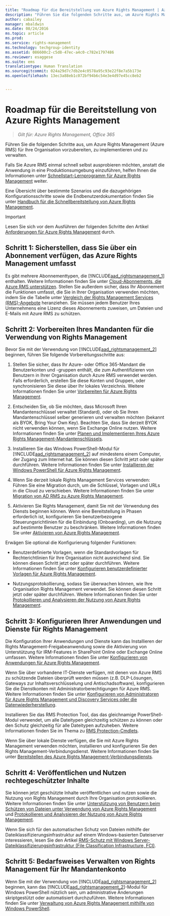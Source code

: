 ```yaml
---
title: "Roadmap für die Bereitstellung von Azure Rights Management | Azure RMS"
description: "Führen Sie die folgenden Schritte aus, um Azure Rights Management (Azure RMS) für Ihre Organisation vorzubereiten, zu implementieren und zu verwalten."
author: cabailey
manager: mbaldwin
ms.date: 08/24/2016
ms.topic: article
ms.prod: 
ms.service: rights-management
ms.technology: techgroup-identity
ms.assetid: 086600c2-c5d8-47ec-a4c0-c782e1797486
ms.reviewer: esaggese
ms.suite: ems
translationtype: Human Translation
ms.sourcegitcommit: 024a29d7c7db2e4c0578a95c93e22f8e7a5b173e
ms.openlocfilehash: 13ec3a88eb1c072bf94b6c54e3e4d97e45cc8eb2


---
```


# Roadmap für die Bereitstellung von Azure Rights Management

>*Gilt für: Azure Rights Management, Office 365*

Führen Sie die folgenden Schritte aus, um Azure Rights Management (Azure RMS) für Ihre Organisation vorzubereiten, zu implementieren und zu verwalten.

Falls Sie Azure RMS einmal schnell selbst ausprobieren möchten, anstatt die Anwendung in eine Produktionsumgebung einzuführen, helfen Ihnen die Informationen unter [Schnellstart-Lernprogramm für Azure Rights Management](../get-started/quick-start-tutorial.md) weiter.

Eine Übersicht über bestimmte Szenarios und die dazugehörigen Konfigurationsschritte sowie die Endbenutzerdokumentation finden Sie unter [Handbuch für die Schnellbereitstellung von Azure Rights Management](../get-started/rapid-deployment-guide.md).

> [!IMPORTANT]
> Lesen Sie sich vor dem Ausführen der folgenden Schritte den Artikel [Anforderungen für Azure Rights Management](../get-started/requirements-azure-rms.md) durch.

## Schritt 1: Sicherstellen, dass Sie über ein Abonnement verfügen, das Azure Rights Management umfasst
Es gibt mehrere Abonnementtypen, die [!INCLUDE[aad_rightsmanagement_1](../includes/aad_rightsmanagement_1_md.md)] enthalten. Weitere Informationen finden Sie unter [Cloud-Abonnements, die Azure RMS unterstützen](../get-started/requirements-subscriptions.md). Stellen Sie außerdem sicher, dass Ihr Abonnement die Funktionen umfasst, die Sie in Ihrer Organisation verwenden möchten, indem Sie die Tabelle unter [Vergleich der Rights Management Services (RMS)-Angebote](https://technet.microsoft.com/dn858608) heranziehen. Sie müssen jedem Benutzer Ihres Unternehmens eine Lizenz dieses Abonnements zuweisen, um Dateien und E-Mails mit Azure RMS zu schützen.

## Schritt 2: Vorbereiten Ihres Mandanten für die Verwendung von Rights Management
Bevor Sie mit der Verwendung von [!INCLUDE[aad_rightsmanagement_2](../includes/aad_rightsmanagement_2_md.md)] beginnen, führen Sie folgende Vorbereitungsschritte aus:

1.  Stellen Sie sicher, dass Ihr Azure- oder Office 365-Mandant die Benutzerkonten und -gruppen enthält, die zum Authentifizieren von Benutzern in Ihrer Organisation durch Azure RMS verwendet werden. Falls erforderlich, erstellen Sie diese Konten und Gruppen, oder synchronisieren Sie diese über Ihr lokales Verzeichnis. Weitere Informationen finden Sie unter [Vorbereiten für Azure Rights Management](prepare.md).

2.  Entscheiden Sie, ob Sie möchten, dass Microsoft Ihren Mandantenschlüssel verwaltet (Standard), oder ob Sie Ihren Mandantenschlüssel selber generieren und verwalten möchten (bekannt als BYOK, Bring Your Own Key). Beachten Sie, dass Sie derzeit BYOK nicht verwenden können, wenn Sie Exchange Online nutzen. Weitere Informationen finden Sie unter [Planen und Implementieren Ihres Azure Rights Management-Mandantenschlüssels](plan-implement-tenant-key.md).

3.  Installieren Sie das Windows PowerShell-Modul für [!INCLUDE[aad_rightsmanagement_2](../includes/aad_rightsmanagement_2_md.md)] auf mindestens einem Computer, der Zugang zum Internet hat. Sie können diesen Schritt jetzt oder später durchführen. Weitere Informationen finden Sie unter [Installieren der Windows PowerShell für Azure Rights Management](../deploy-use/install-powershell.md).

4.  Wenn Sie derzeit lokale Rights Management Services verwenden: Führen Sie eine Migration durch, um die Schlüssel, Vorlagen und URLs in die Cloud zu verschieben. Weitere Informationen finden Sie unter [Migration von AD RMS zu Azure Rights Management](migrate-from-ad-rms-to-azure-rms.md).

5.  Aktivieren Sie Rights Management, damit Sie mit der Verwendung des Diensts beginnen können. Wenn eine Bereitstellung in Phasen erforderlich ist, konfigurieren Sie benutzerbezogene Steuerungsrichtlinien für die Einbindung (Onboarding), um die Nutzung auf bestimmte Benutzer zu beschränken. Weitere Informationen finden Sie unter [Aktivieren von Azure Rights Management](../deploy-use/activate-service.md).

Erwägen Sie optional die Konfigurierung folgender Funktionen:

-   Benutzerdefinierte Vorlagen, wenn die Standardvorlagen für Rechterichtlinien für Ihre Organisation nicht ausreichend sind. Sie können diesen Schritt jetzt oder später durchführen. Weitere Informationen finden Sie unter [Konfigurieren benutzerdefinierter Vorlagen für Azure Rights Management](../deploy-use/configure-custom-templates.md).

-   Nutzungsprotokollierung, sodass Sie überwachen können, wie Ihre Organisation Rights Management verwendet. Sie können diesen Schritt jetzt oder später durchführen. Weitere Informationen finden Sie unter [Protokollieren und Analysieren der Nutzung von Azure Rights Management](../deploy-use/log-analyze-usage.md).

## Schritt 3: Konfigurieren Ihrer Anwendungen und Dienste für Rights Management
Die Konfiguration Ihrer Anwendungen und Dienste kann das Installieren der Rights Management-Freigabeanwendung sowie die Aktivierung von Unterstützung für IRM-Features in SharePoint Online oder Exchange Online umfassen. Weitere Informationen finden Sie unter [Konfigurieren von Anwendungen für Azure Rights Management](../deploy-use/configure-applications.md).

Wenn Sie über vorhandene IT-Dienste verfügen, mit denen von Azure RMS zu schützende Dateien überprüft werden müssen (z.B. DLP-Lösungen, Gateways zur Inhaltsverschlüsselung und Antischadsoftware), konfigurieren Sie die Dienstkonten mit Administratorberechtigungen für Azure RMS. Weitere Informationen finden Sie unter [Konfigurieren von Administratoren für Azure Rights Management und Discovery Services oder die Datenwiederherstellung](../deploy-use/configure-super-users.md).

Installieren Sie das RMS Protection Tool, das das gleichnamige PowerShell-Modul verwendet, um alle Dateitypen gleichzeitig schützen zu können oder den Schutz gleichzeitig für alle Dateitypen aufzuheben. Weitere Informationen finden Sie im Thema zu [RMS Protection-Cmdlets](https://msdn.microsoft.com/library/mt433195.aspx).

Wenn Sie über lokale Dienste verfügen, die Sie mit Azure Rights Management verwenden möchten, installieren und konfigurieren Sie den Rights Management-Verbindungsdienst. Weitere Informationen finden Sie unter [Bereitstellen des Azure Rights Management-Verbindungsdiensts](../deploy-use/deploy-rms-connector.md).

## Schritt 4: Veröffentlichen und Nutzen rechtegeschützter Inhalte
Sie können jetzt geschützte Inhalte veröffentlichen und nutzen sowie die Nutzung von Rights Management durch Ihre Organisation protokollieren. Weitere Informationen finden Sie unter [Unterstützung von Benutzern beim Schützen von Dateien unter Verwendung von Azure Rights Management](../deploy-use/help-users.md) und [Protokollieren und Analysieren der Nutzung von Azure Rights Management](../deploy-use/log-analyze-usage.md).

Wenn Sie sich für den automatischen Schutz von Dateien mithilfe der Dateiklassifizierungsinfrastruktur auf einem Windows-basierten Dateiserver interessieren, lesen Sie den Artikel [RMS-Schutz mit Windows Server-Dateiklassifizierungsinfrastruktur (File Classification Infrastructure, FCI)](../rms-client/configure-fci.md).

## Schritt 5: Bedarfsweises Verwalten von Rights Management für Ihr Mandantenkonto
Wenn Sie mit der Verwendung von [!INCLUDE[aad_rightsmanagement_2](../includes/aad_rightsmanagement_2_md.md)] beginnen, kann das [!INCLUDE[aad_rightsmanagement_2](../includes/aad_rightsmanagement_2_md.md)]-Modul für Windows PowerShell nützlich sein, um administrative Änderungen skriptgestützt oder automatisiert durchzuführen. Weitere Informationen finden Sie unter [Verwaltung von Azure Rights Management mithilfe von Windows PowerShell](../deploy-use/administer-powershell.md).





<!--HONumber=Aug16_HO4-->


